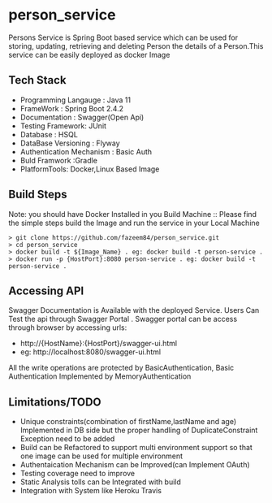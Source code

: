# person_service

Persons Service is Spring Boot based service which can be used for  storing, updating,
retrieving and deleting Person the details of a Person.This service can be easily deployed as docker Image


Tech Stack
------------

* Programming Langauge : Java 11
* FrameWork : Spring Boot 2.4.2
* Documentation : Swagger(Open Api)
* Testing Framework: JUnit
* Database : HSQL
* DataBase Versioning : Flyway
* Authentication Mechanism : Basic Auth
* Buld Framwork :Gradle
* PlatformTools: Docker,Linux Based Image

Build Steps
------------
Note: you should have Docker Installed in you Build Machine
::
Please find the simple steps build the Image and run the service in your Local Machine

    > git clone https://github.com/fazeem84/person_service.git
    > cd person_service
    > docker build -t ${Image_Name} . eg: docker build -t person-service .
    > docker run -p {HostPort}:8080 person-service . eg: docker build -t person-service .
    

Accessing API
-------------
Swagger Documentation is Available with the deployed Service.
Users Can Test the api through Swagger Portal .
Swagger portal can be access through browser by accessing urls: 
* http://{HostName}:{HostPort}/swagger-ui.html 
* eg: http://localhost:8080/swagger-ui.html

All the write operations are protected by BasicAuthentication, Basic Authentication Implemented by MemoryAuthentication

Limitations/TODO
----------------
* Unique constraints(combination of firstName,lastName and age)  Implemented in DB side but the proper handling of DuplicateConstraint Exception need to be added
* Build can be Refactored to support multi environment support so that  one image can be used for multiple environment
* Authentaication Mechanism can be Improved(can Implement OAuth)
* Testing coverage need to improve
* Static Analysis tolls can be Integrated with build
* Integration with System like Heroku Travis
